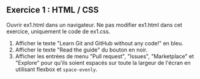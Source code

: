 ## Exercice 1 : HTML / CSS

Ouvrir ex1.html dans un navigateur.
Ne pas modifier ex1.html dans cet exercice, uniquement le code de ex1.css.

1. Afficher le texte "Learn Git and GitHub without any code!" en bleu.
2. Afficher le texte "Read the guide" du bouton en noir.
3. Afficher les entrées de menu "Pull request", "Issues", "Marketplace" et "Explore" pour qu'ils soient espacés sur toute la largeur de l'écran en utilisant flexbox et `space-evenly`.


